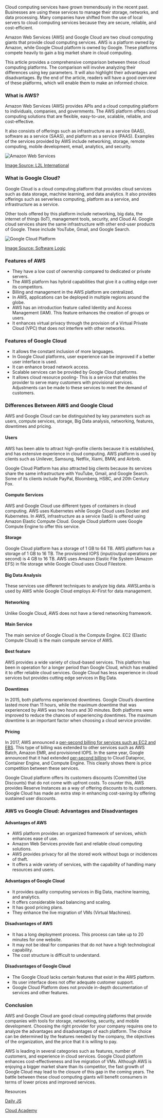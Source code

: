 Cloud computing services have grown tremendously in the recent past. Businesses are using these services to manage their storage, networks, and data processing. Many companies have shifted from the use of local servers to cloud computing services because they are secure, reliable, and cost-efficient. 

Amazon Web Services (AWS) and Google Cloud are two cloud computing giants that provide cloud computing services. AWS is a platform owned by Amazon, while Google Cloud platform is owned by Google. These platforms compete heavily to gain a big market share in cloud computing.

This article provides a comprehensive comparison between these cloud computing platforms. The comparison will involve analyzing their differences using key parameters. It will also highlight their advantages and disadvantages. By the end of the article, readers will have a good overview of these platforms, which will enable them to make an informed choice. 

### What is AWS?
Amazon Web Services (AWS) provides APIs and a cloud computing platform to individuals, companies, and governments. The AWS platform offers cloud computing solutions that are flexible, easy-to-use, scalable, reliable, and cost-effective. 

It also consists of offerings such as infrastructure as a service (IAAS), software as a service (SAAS), and platform as a service (PAAS). Examples of the services provided by AWS include networking, storage, remote computing, mobile development, email, analytics, and security.

![Amazon Web Services](/engineering-education/aws-vs-google-cloud-services/amazon-web-services.png)

[Image Source: L2L International](https://www.l2linternational.com/wp-content/uploads/2018/08/amazonaws.png)

### What is Google Cloud?
Google Cloud is a cloud computing platform that provides cloud services such as data storage, machine learning, and data analytics. It also provides offerings such as serverless computing, platform as a service, and infrastructure as a service. 

Other tools offered by this platform include networking, big data, the internet of things (IoT), management tools, security, and Cloud AI.  Google cloud services share the same infrastructure with other end-user products of Google. These include YouTube, Gmail, and Google Search.

![Google Cloud Platform](/engineering-education/aws-vs-google-cloud-services/google-cloud-platform.jpg)

[Image Source: Software Logic](http://softwarelogic.net/wp-content/uploads/2017/07/google-cloud1.jpg)

### Features of AWS
* They have a low cost of ownership compared to dedicated or private servers.
* The AWS platform has hybrid capabilities that give it a cutting edge over its competitors.
* Billing and management in the AWS platform are centralized.
* In AWS, applications can be deployed in multiple regions around the globe.
* AWS has an introduction feature called Identity and Access Management (IAM). This feature enhances the creation of groups or users. 
* It enhances virtual privacy through the provision of a Virtual Private Cloud (VPC) that does not interfere with other networks. 

### Features of Google Cloud
* It allows the constant inclusion of more languages.
* In Google Cloud platforms, user experience can be improved if a better user interface is used.
* It can enhance broad network access. 
* Scalable services can be provided by Google Cloud platforms.
* It allows cloud resource pooling- This is a service that enables the provider to serve many customers with provisional services. Adjustments can be made to these services to meet the demand of customers.
  
### Differences Between AWS and Google Cloud
AWS and Google Cloud can be distinguished by key parameters such as users, compute services, storage, Big Data analysis, networking, features, downtimes and pricing. 

#### Users
AWS has been able to attract high-profile clients because it is established, and has extensive experience in cloud computing. AWS platform is used by clients such as Unilever, Samsung, Netflix, Xiami, BMW, and Airbnb. 

Google Cloud Platform has also attracted big clients because its services share the same infrastructure with YouTube, Gmail, and Google Search. Some of its clients include PayPal, Bloomberg, HSBC, and 20th Century Fox.  

#### Compute Services
AWS and Google Cloud use different types of containers in cloud computing. AWS uses Kubernetes while Google Cloud uses Docker and Kubernetes. In AWS, infrastructure as a service (IaaS) is offered using Amazon Elastic Compute Cloud. Google Cloud platform uses Google Compute Engine to offer this service.

#### Storage
Google Cloud platform has a storage of 1 GB to 64 TB. AWS platform has a storage of 1 GB to 16 TB. The provisioned IOPS (input/output operations per second) is 4 GB to 16 TB. AWS uses Amazon Elastic File System (Amazon EFS) in file storage while Google Cloud uses Cloud Filestore. 

#### Big Data Analysis
These services use different techniques to analyze big data. AWSLamba is used by AWS while Google Cloud employs AI-First for data management.

#### Networking
Unlike Google Cloud, AWS does not have a tiered networking framework. 

#### Main Service
The main service of Google Cloud is the Compute Engine. EC2 (Elastic Compute Cloud) is the main compute service of AWS.  

#### Best feature
AWS provides a wide variety of cloud-based services. This platform has been in operation for a longer period than Google Cloud, which has enabled it to offer reliable cloud services. Google Cloud has less experience in cloud services but provides cutting edge services in Big Data.

#### Downtimes
In 2015, both platforms experienced downtimes. Google Cloud’s downtime lasted more than 11 hours, while the maximum downtime that was experienced by AWS was two hours and 30 minutes. Both platforms were improved to reduce the chances of experiencing downtimes. The maximum downtime is an important factor when choosing a cloud service provider. 

#### Pricing
In 2017, AWS announced a [per-second billing for services such as EC2 and EBS](https://aws.amazon.com/blogs/aws/new-per-second-billing-for-ec2-instances-and-ebs-volumes/). This type of billing was extended to other services such as AWS Batch, Amazon EMR, and provisioned IOPS. In the same year, Google announced that it had extended [per-second billing](https://cloud.google.com/blog/products/gcp/extending-per-second-billing-in-google) to Cloud Dataproc, Container Engine, and Compute Engine. This clearly shows there is price competition between these services. 

Google Cloud platform offers its customers discounts (Committed Use Discounts) that do not come with upfront costs. To counter this, AWS provides Reserve Instances as a way of offering discounts to its customers. Google Cloud has made an extra step in enhancing cost-saving by offering sustained user discounts.

### AWS vs Google Cloud: Advantages and Disadvantages
#### Advantages of AWS
* AWS platform provides an organized framework of services, which enhances ease of use. 
* Amazon Web Services provide fast and reliable cloud computing solutions.
* AWS provides privacy for all the stored work without bugs or incidences of theft. 
* It offers a wide variety of services, with the capability of handling many resources and users.
  
#### Advantages of Google Cloud
* It provides quality computing services in Big Data, machine learning, and analytics.
* It offers considerable load balancing and scaling.
* It has good pricing plans. 
* They enhance the live migration of VMs (Virtual Machines).

#### Disadvantages of AWS
* It has a long deployment process. This process can take up to 20 minutes for one website. 
* It may not be ideal for companies that do not have a high technological capability.
* The cost structure is difficult to understand.
  
#### Disadvantages of Google Cloud
* The Google Cloud lacks certain features that exist in the AWS platform.
* Its user interface does not offer adequate customer support. 
* Google Cloud Platform does not provide in-depth documentation of services and other features.
  
### Conclusion
AWS and Google Cloud are good cloud computing platforms that provide companies with tools for storage, networking, security, and mobile development. Choosing the right provider for your company requires one to analyze the advantages and disadvantages of each platform. The choice can be determined by the features needed by the company, the objectives of the organization, and the price that it is willing to pay. 

AWS is leading in several categories such as features, number of customers, and experience in cloud services. Google Cloud platform enhances cost-effectiveness and live migration of VMs. Although AWS is enjoying a bigger market share than its competitor, the fast growth of Google Cloud may lead to the closure of this gap in the coming years. The battle between these cloud computing giants will benefit consumers in terms of lower prices and improved services.  

Resources

[Daily JS](https://medium.com/dailyjs/google-cloud-storage-pros-cons-and-how-to-use-it-with-javascript-ea9ce60a94c0)

[Cloud Academy](https://cloudacademy.com/blog/google-cloud-vs-aws-a-comparison/)
